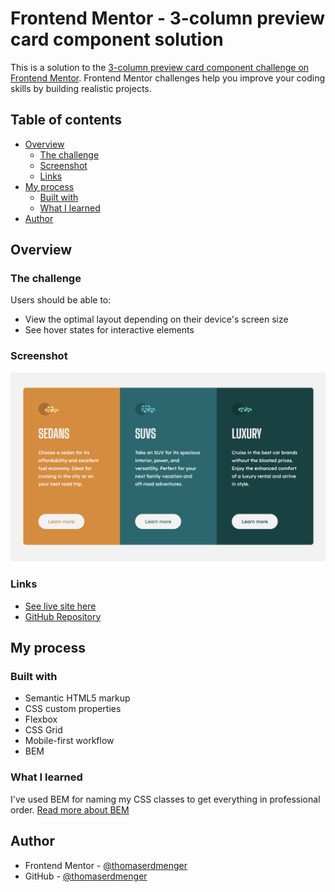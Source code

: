 # Frontend Mentor - 3-column preview card component solution

This is a solution to the [3-column preview card component challenge on Frontend Mentor](https://www.frontendmentor.io/challenges/3column-preview-card-component-pH92eAR2-). Frontend Mentor challenges help you improve your coding skills by building realistic projects.

## Table of contents

- [Overview](#overview)
  - [The challenge](#the-challenge)
  - [Screenshot](#screenshot)
  - [Links](#links)
- [My process](#my-process)
  - [Built with](#built-with)
  - [What I learned](#what-i-learned)
- [Author](#author)

## Overview

### The challenge

Users should be able to:

- View the optimal layout depending on their device's screen size
- See hover states for interactive elements

### Screenshot

![](./images/screenshot.png)

### Links

- [See live site here](https://thomaserdmenger.github.io/3ColumnPreviewCardComponent/)
- [GitHub Repository](https://github.com/thomaserdmenger/3ColumnPreviewCardComponent)

## My process

### Built with

- Semantic HTML5 markup
- CSS custom properties
- Flexbox
- CSS Grid
- Mobile-first workflow
- BEM

### What I learned

I've used BEM for naming my CSS classes to get everything in professional order. [Read more about BEM](https://getbem.com/)

## Author

- Frontend Mentor - [@thomaserdmenger](https://www.frontendmentor.io/profile/thomaserdmenger)
- GitHub - [@thomaserdmenger](https://github.com/thomaserdmenger)
